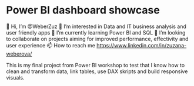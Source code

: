 # Power BI dashboard showcase
👋 Hi, I’m @WeberZuz 
👀 I’m interested in Data and IT business analysis and user friendly apps 
🌱 I’m currently learning Power BI and SQL 
💞️ I’m looking to collaborate on projects aiming for improved performance, effectivity and user experience 
📫 How to reach me https://www.linkedin.com/in/zuzana-weberova/

This is my final project from Power BI workshop to test that I know how to clean and transform data, link tables, use DAX skripts and build responsive visuals.
